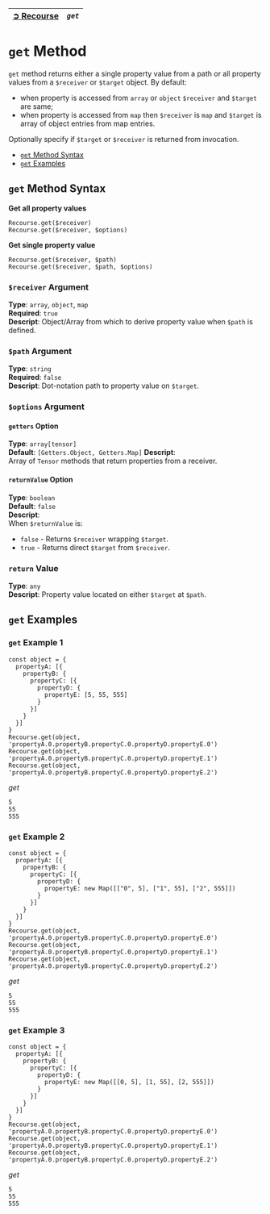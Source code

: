 | [➲ Recourse](../../README.md) | *`get`* |
| :-- | :-- |

# `get` Method
`get` method returns either a single property value from a path or all property values from a `$receiver` or `$target` object. By default:  
 - when property is accessed from `array` or `object` `$receiver` and `$target` are same; 
 - when property is accessed from `map` then `$receiver` is `map` and `$target` is array of object entries from map entries. 

Optionally specify if `$target` or `$receiver` is returned from invocation.  
 - [`get` Method Syntax](#get-method-syntax)
 - [`get` Examples](#get-examples)

## `get` Method Syntax
**Get all property values**  
```
Recourse.get($receiver)
Recourse.get($receiver, $options)
```
**Get single property value**  
```
Recourse.get($receiver, $path)
Recourse.get($receiver, $path, $options)
```
### `$receiver` Argument
**Type**: `array`, `object`, `map`  
**Required**: `true`  
**Descript**: Object/Array from which to derive property value when `$path` is defined. 

### `$path` Argument
**Type**: `string`  
**Required**: `false`  
**Descript**: Dot-notation path to property value on `$target`.  

### `$options` Argument
#### `getters` Option
**Type**: `array[tensor]`  
**Default**: `[Getters.Object, Getters.Map]`
**Descript**:  
Array of `Tensor` methods that return properties from a receiver.  

#### `returnValue` Option
**Type**: `boolean`  
**Default**: `false`  
**Descript**:  
When `$returnValue` is: 
 - `false` - Returns `$receiver` wrapping `$target`.  
 - `true` - Returns direct `$target` from `$receiver`.  

### `return` Value
**Type**: `any`  
**Descript**: Property value located on either `$target` at `$path`.    

## `get` Examples
### `get` Example 1
```
const object = {
  propertyA: [{
    propertyB: {
      propertyC: [{
        propertyD: {
          propertyE: [5, 55, 555]
        }
      }]
    }
  }]
}
Recourse.get(object, 'propertyA.0.propertyB.propertyC.0.propertyD.propertyE.0')
Recourse.get(object, 'propertyA.0.propertyB.propertyC.0.propertyD.propertyE.1')
Recourse.get(object, 'propertyA.0.propertyB.propertyC.0.propertyD.propertyE.2')
```
*get*
```
5
55
555
```

### `get` Example 2
```
const object = {
  propertyA: [{
    propertyB: {
      propertyC: [{
        propertyD: {
          propertyE: new Map([["0", 5], ["1", 55], ["2", 555]])
        }
      }]
    }
  }]
}
Recourse.get(object, 'propertyA.0.propertyB.propertyC.0.propertyD.propertyE.0')
Recourse.get(object, 'propertyA.0.propertyB.propertyC.0.propertyD.propertyE.1')
Recourse.get(object, 'propertyA.0.propertyB.propertyC.0.propertyD.propertyE.2')
```
*get*
```
5
55
555
```

### `get` Example 3
```
const object = {
  propertyA: [{
    propertyB: {
      propertyC: [{
        propertyD: {
          propertyE: new Map([[0, 5], [1, 55], [2, 555]])
        }
      }]
    }
  }]
}
Recourse.get(object, 'propertyA.0.propertyB.propertyC.0.propertyD.propertyE.0')
Recourse.get(object, 'propertyA.0.propertyB.propertyC.0.propertyD.propertyE.1')
Recourse.get(object, 'propertyA.0.propertyB.propertyC.0.propertyD.propertyE.2')
```
*get*
```
5
55
555
```